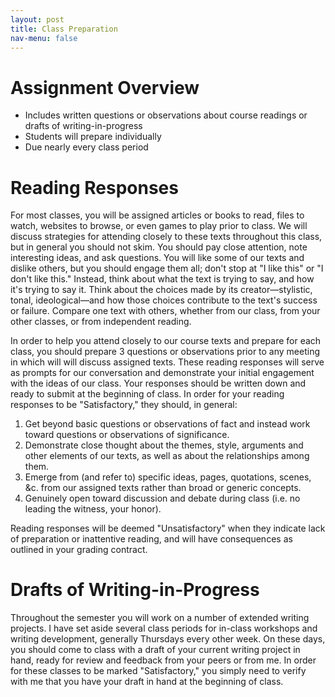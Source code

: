 ```yaml
---
layout: post
title: Class Preparation
nav-menu: false
---
```


# Assignment Overview

+ Includes written questions or observations about course readings or drafts of writing-in-progress
+ Students will prepare individually
+ Due nearly every class period

# Reading Responses

For most classes, you will be assigned articles or books to read, files to watch, websites to browse, or even games to play prior to class. We will discuss strategies for attending closely to these texts throughout this class, but in general you should not skim. You should pay close attention, note interesting ideas, and ask questions. You will like some of our texts and dislike others, but you should engage them all; don't stop at "I like this" or "I don't like this." Instead, think about what the text is trying to say, and how it's trying to say it. Think about the choices made by its creator—stylistic, tonal, ideological—and how those choices contribute to the text's success or failure. Compare one text with others, whether from our class, from your other classes, or from independent reading.

In order to help you attend closely to our course texts and prepare for each class, you should prepare 3 questions or observations prior to any meeting in which will will discuss assigned texts. These reading responses will serve as prompts for our conversation and demonstrate your initial engagement with the ideas of our class. Your responses should be written down and ready to submit at the beginning of class. In order for your reading responses to be "Satisfactory," they should, in general:

1. Get beyond basic questions or observations of fact and instead work toward questions or observations of significance. 
2. Demonstrate close thought about the themes, style, arguments and other elements of our texts, as well as about the relationships among them. 
3. Emerge from (and refer to) specific ideas, pages, quotations, scenes, &c. from our assigned texts rather than broad or generic concepts.
4. Genuinely open toward discussion and debate during class (i.e. no leading the witness, your honor). 

Reading responses will be deemed "Unsatisfactory" when they indicate lack of preparation or inattentive reading, and will have consequences as outlined in your grading contract. 

# Drafts of Writing-in-Progress

Throughout the semester you will work on a number of extended writing projects. I have set aside several class periods for in-class workshops and writing development, generally Thursdays every other week. On these days, you should come to class with a draft of your current writing project in hand, ready for review and feedback from your peers or from me. In order for these classes to be marked "Satisfactory," you simply need to verify with me that you have your draft in hand at the beginning of class. 